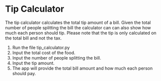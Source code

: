 # Tip Calculator

The tip calculator calculates the total tip amount of a bill. Given the total number of people splitting the bill the calculator can can also show how much each person should tip. 
Please note that the tip is only calculated on the total bill and not the tax.

1. Run the file tip_calculator.py 
2. Input the total cost of the food.
3. Input the number of people splitting the bill.
4. Input the tip amount.
5. The app will provide the total bill amount and how much each person should pay.